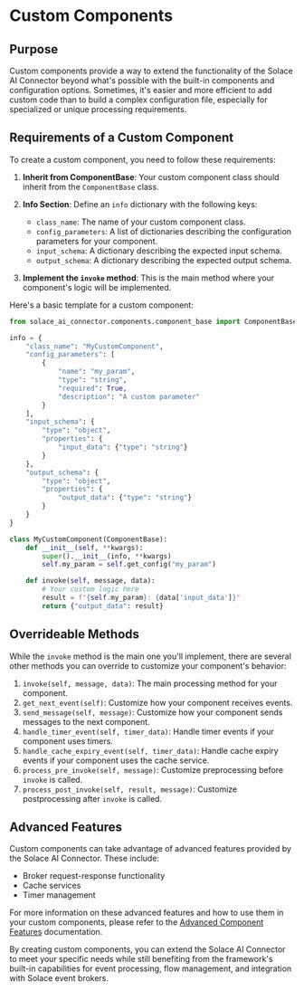 # Custom Components

## Purpose

Custom components provide a way to extend the functionality of the Solace AI Connector beyond what's possible with the built-in components and configuration options. Sometimes, it's easier and more efficient to add custom code than to build a complex configuration file, especially for specialized or unique processing requirements.

## Requirements of a Custom Component

To create a custom component, you need to follow these requirements:

1. **Inherit from ComponentBase**: Your custom component class should inherit from the `ComponentBase` class.

2. **Info Section**: Define an `info` dictionary with the following keys:
   - `class_name`: The name of your custom component class.
   - `config_parameters`: A list of dictionaries describing the configuration parameters for your component.
   - `input_schema`: A dictionary describing the expected input schema.
   - `output_schema`: A dictionary describing the expected output schema.

3. **Implement the `invoke` method**: This is the main method where your component's logic will be implemented.

Here's a basic template for a custom component:

```python
from solace_ai_connector.components.component_base import ComponentBase

info = {
    "class_name": "MyCustomComponent",
    "config_parameters": [
        {
            "name": "my_param",
            "type": "string",
            "required": True,
            "description": "A custom parameter"
        }
    ],
    "input_schema": {
        "type": "object",
        "properties": {
            "input_data": {"type": "string"}
        }
    },
    "output_schema": {
        "type": "object",
        "properties": {
            "output_data": {"type": "string"}
        }
    }
}

class MyCustomComponent(ComponentBase):
    def __init__(self, **kwargs):
        super().__init__(info, **kwargs)
        self.my_param = self.get_config("my_param")

    def invoke(self, message, data):
        # Your custom logic here
        result = f"{self.my_param}: {data['input_data']}"
        return {"output_data": result}
```

## Overrideable Methods

While the `invoke` method is the main one you'll implement, there are several other methods you can override to customize your component's behavior:

1. `invoke(self, message, data)`: The main processing method for your component.
2. `get_next_event(self)`: Customize how your component receives events.
3. `send_message(self, message)`: Customize how your component sends messages to the next component.
4. `handle_timer_event(self, timer_data)`: Handle timer events if your component uses timers.
5. `handle_cache_expiry_event(self, timer_data)`: Handle cache expiry events if your component uses the cache service.
6. `process_pre_invoke(self, message)`: Customize preprocessing before `invoke` is called.
7. `process_post_invoke(self, result, message)`: Customize postprocessing after `invoke` is called.

## Advanced Features

Custom components can take advantage of advanced features provided by the Solace AI Connector. These include:

- Broker request-response functionality
- Cache services
- Timer management

For more information on these advanced features and how to use them in your custom components, please refer to the [Advanced Component Features](advanced_component_features.md) documentation.

By creating custom components, you can extend the Solace AI Connector to meet your specific needs while still benefiting from the framework's built-in capabilities for event processing, flow management, and integration with Solace event brokers.
